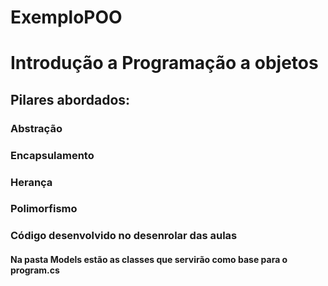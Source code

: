 ﻿# ExemploPOO
# Introdução a Programação a objetos 
## Pilares abordados:
### Abstração
### Encapsulamento
### Herança 
### Polimorfismo

### Código desenvolvido no desenrolar das aulas
#### Na pasta Models estão as classes que servirão como base para o program.cs
